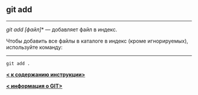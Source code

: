 
## git add

---

*git add *[файл]*** — добавляет файл в индекс.

Чтобы добавить все файлы в каталоге в индекс (кроме игнорируемых), используйте команду:

---

```bash=
git add .
```
__[< к содержанию инструкции>](./readme.md)__

__[< информация о GIT>](.//git.md)__